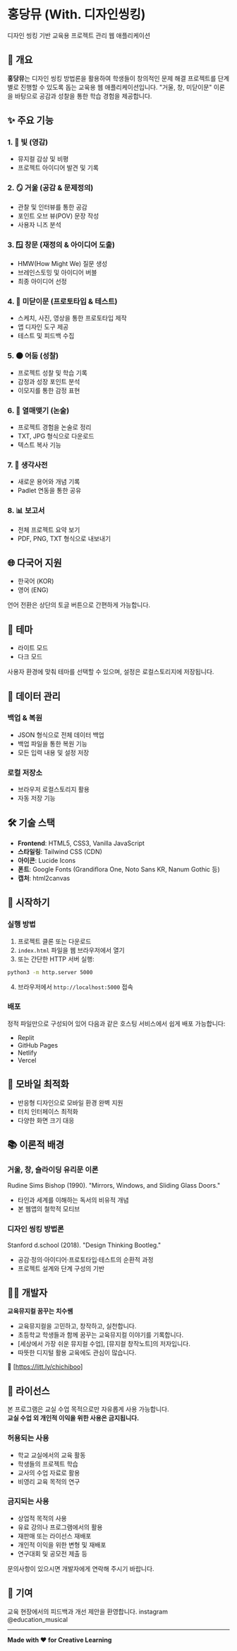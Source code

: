 
# 홍당뮤 (With. 디자인씽킹)

디자인 씽킹 기반 교육용 프로젝트 관리 웹 애플리케이션

## 📌 개요

**홍당뮤**는 디자인 씽킹 방법론을 활용하여 학생들이 창의적인 문제 해결 프로젝트를 단계별로 진행할 수 있도록 돕는 교육용 웹 애플리케이션입니다. "거울, 창, 미닫이문" 이론을 바탕으로 공감과 성찰을 통한 학습 경험을 제공합니다.

## ✨ 주요 기능

### 1. 🔆 빛 (영감)
- 뮤지컬 감상 및 비평
- 프로젝트 아이디어 발견 및 기록

### 2. 🪞 거울 (공감 & 문제정의)
- 관찰 및 인터뷰를 통한 공감
- 포인트 오브 뷰(POV) 문장 작성
- 사용자 니즈 분석

### 3. 🪟 창문 (재정의 & 아이디어 도출)
- HMW(How Might We) 질문 생성
- 브레인스토밍 및 아이디어 버블
- 최종 아이디어 선정

### 4. 🚪 미닫이문 (프로토타입 & 테스트)
- 스케치, 사진, 영상을 통한 프로토타입 제작
- 앱 디자인 도구 제공
- 테스트 및 피드백 수집

### 5. 🌑 어둠 (성찰)
- 프로젝트 성찰 및 학습 기록
- 감정과 성장 포인트 분석
- 이모지를 통한 감정 표현

### 6. 🍎 열매맺기 (논술)
- 프로젝트 경험을 논술로 정리
- TXT, JPG 형식으로 다운로드
- 텍스트 복사 기능

### 7. 📖 생각사전
- 새로운 용어와 개념 기록
- Padlet 연동을 통한 공유

### 8. 📊 보고서
- 전체 프로젝트 요약 보기
- PDF, PNG, TXT 형식으로 내보내기

## 🌐 다국어 지원

- 한국어 (KOR)
- 영어 (ENG)

언어 전환은 상단의 토글 버튼으로 간편하게 가능합니다.

## 🎨 테마

- 라이트 모드
- 다크 모드

사용자 환경에 맞춰 테마를 선택할 수 있으며, 설정은 로컬스토리지에 저장됩니다.

## 💾 데이터 관리

### 백업 & 복원
- JSON 형식으로 전체 데이터 백업
- 백업 파일을 통한 복원 기능
- 모든 입력 내용 및 설정 저장

### 로컬 저장소
- 브라우저 로컬스토리지 활용
- 자동 저장 기능

## 🛠️ 기술 스택

- **Frontend**: HTML5, CSS3, Vanilla JavaScript
- **스타일링**: Tailwind CSS (CDN)
- **아이콘**: Lucide Icons
- **폰트**: Google Fonts (Grandiflora One, Noto Sans KR, Nanum Gothic 등)
- **캡처**: html2canvas

## 🚀 시작하기

### 실행 방법

1. 프로젝트 클론 또는 다운로드
2. `index.html` 파일을 웹 브라우저에서 열기
3. 또는 간단한 HTTP 서버 실행:

```bash
python3 -m http.server 5000
```

4. 브라우저에서 `http://localhost:5000` 접속

### 배포

정적 파일만으로 구성되어 있어 다음과 같은 호스팅 서비스에서 쉽게 배포 가능합니다:
- Replit
- GitHub Pages
- Netlify
- Vercel

## 📱 모바일 최적화

- 반응형 디자인으로 모바일 환경 완벽 지원
- 터치 인터페이스 최적화
- 다양한 화면 크기 대응

## 📚 이론적 배경

### 거울, 창, 슬라이딩 유리문 이론
Rudine Sims Bishop (1990). "Mirrors, Windows, and Sliding Glass Doors."
- 타인과 세계를 이해하는 독서의 비유적 개념
- 본 웹앱의 철학적 모티브

### 디자인 씽킹 방법론
Stanford d.school (2018). "Design Thinking Bootleg."
- 공감·정의·아이디어·프로토타입·테스트의 순환적 과정
- 프로젝트 설계와 단계 구성의 기반

## 👨‍💻 개발자

**교육뮤지컬 꿈꾸는 치수쌤**

- 교육뮤지컬을 고민하고, 창작하고, 실천합니다.
- 초등학교 학생들과 함께 꿈꾸는 교육뮤지컬 이야기를 기록합니다.
- [세상에서 가장 쉬운 뮤지컬 수업], [뮤지컬 창작노트]의 저자입니다.
- 따뜻한 디지털 활용 교육에도 관심이 많습니다.

🔗 [https://litt.ly/chichiboo]

## 📄 라이선스

본 프로그램은 교실 수업 목적으로만 자유롭게 사용 가능합니다.  
**교실 수업 외 개인적 이익을 위한 사용은 금지됩니다.**

### 허용되는 사용
- 학교 교실에서의 교육 활동
- 학생들의 프로젝트 학습
- 교사의 수업 자료로 활용
- 비영리 교육 목적의 연구

### 금지되는 사용
- 상업적 목적의 사용
- 유료 강의나 프로그램에서의 활용
- 재판매 또는 라이선스 재배포
- 개인적 이익을 위한 변형 및 재배포
- 연구대회 및 공모전 제출 등

문의사항이 있으시면 개발자에게 연락해 주시기 바랍니다.

## 🤝 기여

교육 현장에서의 피드백과 개선 제안을 환영합니다.
instagram @education_musical

---

**Made with ❤️ for Creative Learning**
